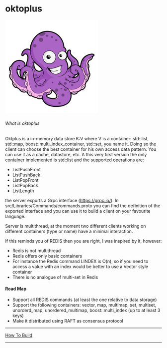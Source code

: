 # oktoplus

![alt text](docs/octopus-free.png "Oktoplus")

###### What is oktoplus
Oktplus is a in-memory data store K:V where V is a container: std::list, std::map, boost::multi_index_container, std::set, you name it. Doing so the client can choose the best container for his own access data pattern.
You can use it as a cache, datastore, etc. A this very first version the only container implemented is std::list and the supported operations are:

- ListPushFront
- ListPushBack
- ListPopFront
- ListPopBack
- ListLength

the server exports a Grpc interface (https://grpc.io/). In src/Libraries/Commands/commands.proto you can find the definition of the exported interface and you can use it to build a client on your favourite language. 

Server is multithread, at the moment two different clients working on different containers (type or name) have a minimal interaction. 

If this reminds you of REDIS then you are right, I was inspired by it, however:

 - Redis is not multithread
 - Redis offers only basic containers
  - For instance the Redis command LINDEX is O(n), so if you need to access a value with an index would be better to use a Vector style container
  - There is no analogue of multi-set in Redis

#### Road Map
- Support all REDIS commands (at least the one relative to data storage)
- Support the following containers: vector, map, multimap, set, multiset, unorderd_map, unordered_multimap, boost::multi_index (up to at least 3 keys)
- Make it distributed using RAFT as consensus protocol

***

[How To Build](docs/howtobuild.md)

*** 
